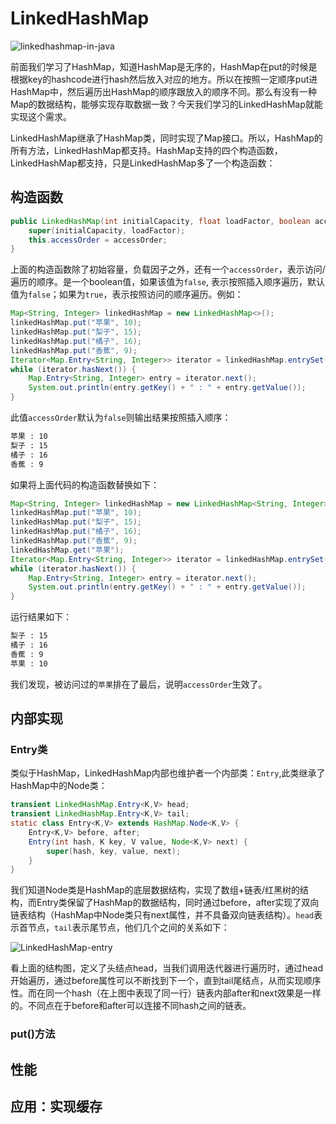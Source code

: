 # LinkedHashMap

![linkedhashmap-in-java](https://tva1.sinaimg.cn/large/e6c9d24ely1gom3tg70cnj20xc0hg0td.jpg)

前面我们学习了HashMap，知道HashMap是无序的，HashMap在put的时候是根据key的hashcode进行hash然后放入对应的地方。所以在按照一定顺序put进HashMap中，然后遍历出HashMap的顺序跟放入的顺序不同。那么有没有一种Map的数据结构，能够实现存取数据一致？今天我们学习的LinkedHashMap就能实现这个需求。

LinkedHashMap继承了HashMap类，同时实现了Map接口。所以，HashMap的所有方法，LinkedHashMap都支持。HashMap支持的四个构造函数，LinkedHashMap都支持，只是LinkedHashMap多了一个构造函数：

## 构造函数

```java
public LinkedHashMap(int initialCapacity, float loadFactor, boolean accessOrder) {
    super(initialCapacity, loadFactor);
    this.accessOrder = accessOrder;
}
```
上面的构造函数除了初始容量，负载因子之外，还有一个`accessOrder`，表示访问/遍历的顺序。是一个boolean值，如果该值为`false`, 表示按照插入顺序遍历，默认值为`false`；如果为`true`，表示按照访问的顺序遍历。例如：

```java
Map<String, Integer> linkedHashMap = new LinkedHashMap<>();
linkedHashMap.put("苹果", 10);
linkedHashMap.put("梨子", 15);
linkedHashMap.put("橘子", 16);
linkedHashMap.put("香蕉", 9);
Iterator<Map.Entry<String, Integer>> iterator = linkedHashMap.entrySet().iterator();
while (iterator.hasNext()) {
    Map.Entry<String, Integer> entry = iterator.next();
    System.out.println(entry.getKey() + " : " + entry.getValue());
}
```
此值`accessOrder`默认为`false`则输出结果按照插入顺序：
```bash
苹果 : 10
梨子 : 15
橘子 : 16
香蕉 : 9
```
如果将上面代码的构造函数替换如下：
```java
Map<String, Integer> linkedHashMap = new LinkedHashMap<String, Integer>(10,0.75f, true);
linkedHashMap.put("苹果", 10);
linkedHashMap.put("梨子", 15);
linkedHashMap.put("橘子", 16);
linkedHashMap.put("香蕉", 9);
linkedHashMap.get("苹果");
Iterator<Map.Entry<String, Integer>> iterator = linkedHashMap.entrySet().iterator();
while (iterator.hasNext()) {
    Map.Entry<String, Integer> entry = iterator.next();
    System.out.println(entry.getKey() + " : " + entry.getValue());
}
```
运行结果如下：
```bash
梨子 : 15
橘子 : 16
香蕉 : 9
苹果 : 10
```
我们发现，被访问过的`苹果`排在了最后，说明`accessOrder`生效了。

## 内部实现

### Entry类

类似于HashMap，LinkedHashMap内部也维护者一个内部类：`Entry`,此类继承了HashMap中的Node类：
```java
transient LinkedHashMap.Entry<K,V> head;
transient LinkedHashMap.Entry<K,V> tail;
static class Entry<K,V> extends HashMap.Node<K,V> {
    Entry<K,V> before, after;
    Entry(int hash, K key, V value, Node<K,V> next) {
        super(hash, key, value, next);
    }
}
```
我们知道Node类是HashMap的底层数据结构，实现了数组+链表/红黑树的结构，而Entry类保留了HashMap的数据结构，同时通过before，after实现了双向链表结构（HashMap中Node类只有next属性，并不具备双向链表结构）。`head`表示首节点，`tail`表示尾节点，他们几个之间的关系如下：

![LinkedHashMap-entry](https://tva1.sinaimg.cn/large/e6c9d24ely1gom59ts4jyj212h0u0jtl.jpg)

看上面的结构图，定义了头结点head，当我们调用迭代器进行遍历时，通过head开始遍历，通过before属性可以不断找到下一个，直到tail尾结点，从而实现顺序性。而在同一个hash（在上图中表现了同一行）链表内部after和next效果是一样的。不同点在于before和after可以连接不同hash之间的链表。

### put()方法

## 性能

## 应用：实现缓存